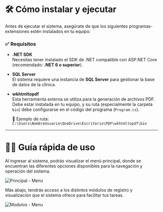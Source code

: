 # 🛠️ Cómo instalar y ejecutar

Antes de ejecutar el sistema, asegúrate de que los siguientes programas-extensiones estén instalados en tu equipo:

### ✅ Requisitos

- **.NET SDK**  
  Necesitas tener instalado el SDK de .NET compatible con ASP.NET Core (recomendado: **.NET 6 o superior**).

- **SQL Server**  
  El sistema requiere una instancia de **SQL Server** para gestionar la base de datos de la clínica.

- **wkhtmltopdf**  
  Esta herramienta externa se utiliza para la generación de archivos PDF.  
  Debe estar instalada en tu equipo, y su ruta (especialmente la carpeta `bin`) debe configurarse en el código del programa (`Program.cs`).

  📁 Ejemplo de ruta:  
  `C:\Users\NombreUsuario\OneDrive\Escritorio\PDF\wkhtmltopdf\bin`

---
# 👨‍💻 Guía rápida de uso

Al ingresar al sistema, podrás visualizar el menú principal, donde se encuentran las diferentes opciones disponibles para la navegación y operación del sistema.

![Principal - Menu](https://github.com/user-attachments/assets/7dd3e4c3-363e-4f63-a9cf-dbb655d9161e)

Más abajo, tendrás acceso a los distintos módulos de registro y visualización que el sistema ofrece para facilitar tus tareas.

![Modulos - Menu](https://github.com/user-attachments/assets/c69c61db-4080-428a-9a1d-103af3d85e87)

